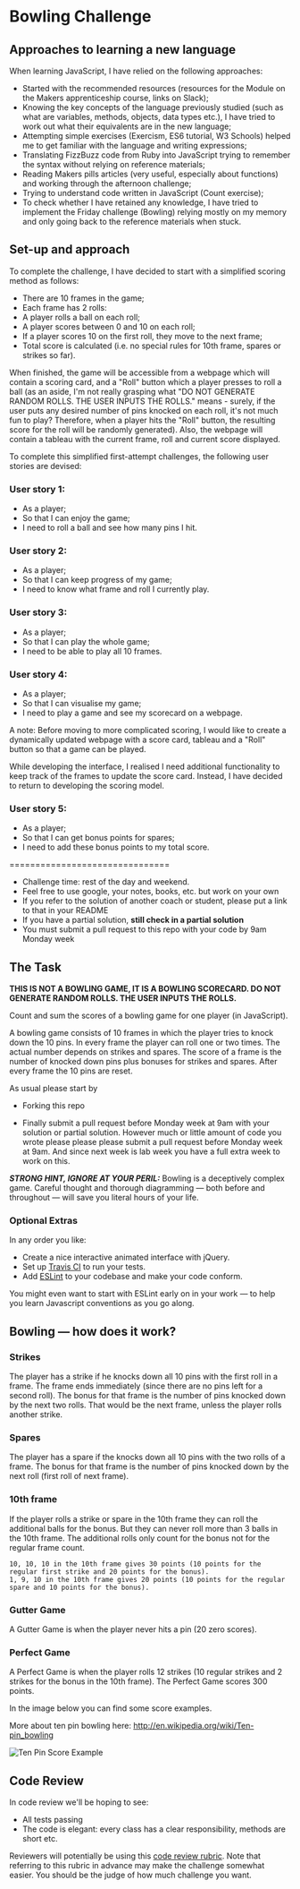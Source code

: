 
Bowling Challenge
=================

## Approaches to learning a new language

When learning JavaScript, I have relied on the following approaches:

  * Started with the recommended resources (resources for the Module on the Makers apprenticeship course, links on Slack);
  * Knowing the key concepts of the language previously studied (such as what are variables, methods, objects, data types etc.), I have tried to work out what their equivalents are in the new language;
  * Attempting simple exercises (Exercism, ES6 tutorial, W3 Schools) helped me to get familiar with the language and writing expressions;
  * Translating FizzBuzz code from Ruby into JavaScript trying to remember the syntax without relying on reference materials;
  * Reading Makers pills articles (very useful, especially about functions) and working through the afternoon challenge;
  * Trying to understand code written in JavaScript (Count exercise);
  * To check whether I have retained any knowledge, I have tried to implement the Friday challenge (Bowling) relying mostly on my memory and only going back to the reference materials when stuck.

## Set-up and approach

To complete the challenge, I have decided to start with a simplified scoring method as follows:
  * There are 10 frames in the game;
  * Each frame has 2 rolls:
  * A player rolls a ball on each roll;
  * A player scores between 0 and 10 on each roll;
  * If a player scores 10 on the first roll, they move to the next frame;
  * Total score is calculated (i.e. no special rules for 10th frame, spares or strikes so far).

When finished, the game will be accessible from a webpage which will contain a scoring card, and a "Roll" button which a player presses to roll a ball (as an aside, I'm not really grasping what "DO NOT GENERATE RANDOM ROLLS. THE USER INPUTS THE ROLLS." means - surely, if the user puts any desired number of pins knocked on each roll, it's not much fun to play? Therefore, when a player hits the "Roll" button, the resulting score for the roll will be randomly generated). Also, the webpage will contain a tableau with the current frame, roll and current score displayed.

To complete this simplified first-attempt challenges, the following user stories are devised:

### User story 1:
  * As a player;
  * So that I can enjoy the game;
  * I need to roll a ball and see how many pins I hit.

### User story 2:
  * As a player;
  * So that I can keep progress of my game;
  * I need to know what frame and roll I currently play.

### User story 3:
  * As a player;
  * So that I can play the whole game;
  * I need to be able to play all 10 frames.

### User story 4:
  * As a player;
  * So that I can visualise my game;
  * I need to play a game and see my scorecard on a webpage.

A note: Before moving to more complicated scoring, I would like to create a dynamically updated webpage with a score card, tableau and a "Roll" button so that a game can be played.

While developing the interface, I realised I need additional functionality to keep track of the frames to update the score card. Instead, I have decided to return to developing the scoring model.


### User story 5:
  * As a player;
  * So that I can get bonus points for spares;
  * I need to add these bonus points to my total score.


===============================

* Challenge time: rest of the day and weekend.
* Feel free to use google, your notes, books, etc. but work on your own
* If you refer to the solution of another coach or student, please put a link to that in your README
* If you have a partial solution, **still check in a partial solution**
* You must submit a pull request to this repo with your code by 9am Monday week

## The Task

**THIS IS NOT A BOWLING GAME, IT IS A BOWLING SCORECARD. DO NOT GENERATE RANDOM ROLLS. THE USER INPUTS THE ROLLS.**

Count and sum the scores of a bowling game for one player (in JavaScript).

A bowling game consists of 10 frames in which the player tries to knock down the 10 pins. In every frame the player can roll one or two times. The actual number depends on strikes and spares. The score of a frame is the number of knocked down pins plus bonuses for strikes and spares. After every frame the 10 pins are reset.

As usual please start by

* Forking this repo

* Finally submit a pull request before Monday week at 9am with your solution or partial solution.  However much or little amount of code you wrote please please please submit a pull request before Monday week at 9am.  And since next week is lab week you have a full extra week to work on this.

___STRONG HINT, IGNORE AT YOUR PERIL:___ Bowling is a deceptively complex game. Careful thought and thorough diagramming — both before and throughout — will save you literal hours of your life.

### Optional Extras

In any order you like:

* Create a nice interactive animated interface with jQuery.
* Set up [Travis CI](https://travis-ci.org) to run your tests.
* Add [ESLint](http://eslint.org/) to your codebase and make your code conform.

You might even want to start with ESLint early on in your work — to help you
learn Javascript conventions as you go along.

## Bowling — how does it work?

### Strikes

The player has a strike if he knocks down all 10 pins with the first roll in a frame. The frame ends immediately (since there are no pins left for a second roll). The bonus for that frame is the number of pins knocked down by the next two rolls. That would be the next frame, unless the player rolls another strike.

### Spares

The player has a spare if the knocks down all 10 pins with the two rolls of a frame. The bonus for that frame is the number of pins knocked down by the next roll (first roll of next frame).

### 10th frame

If the player rolls a strike or spare in the 10th frame they can roll the additional balls for the bonus. But they can never roll more than 3 balls in the 10th frame. The additional rolls only count for the bonus not for the regular frame count.

    10, 10, 10 in the 10th frame gives 30 points (10 points for the regular first strike and 20 points for the bonus).
    1, 9, 10 in the 10th frame gives 20 points (10 points for the regular spare and 10 points for the bonus).

### Gutter Game

A Gutter Game is when the player never hits a pin (20 zero scores).

### Perfect Game

A Perfect Game is when the player rolls 12 strikes (10 regular strikes and 2 strikes for the bonus in the 10th frame). The Perfect Game scores 300 points.

In the image below you can find some score examples.

More about ten pin bowling here: http://en.wikipedia.org/wiki/Ten-pin_bowling

![Ten Pin Score Example](images/example_ten_pin_scoring.png)

## Code Review

In code review we'll be hoping to see:

* All tests passing
* The code is elegant: every class has a clear responsibility, methods are short etc.

Reviewers will potentially be using this [code review rubric](docs/review.md).  Note that referring to this rubric in advance may make the challenge somewhat easier.  You should be the judge of how much challenge you want.
